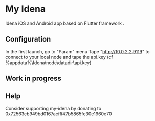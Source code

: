 # My Idena

Idena iOS and Android app based on Flutter framework .

## Configuration

In the first launch, go to "Param" menu
Tape "http://10.0.2.2:9119" to connect to your local node 
and tape the api.key (cf %appdata%\Idena\node\datadir\api.key)

## Work in progress

## Help

Consider supporting my-idena by donating to 0x72563cb949bd0167acfff47b5865fe30e1960e70




